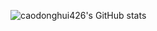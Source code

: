 ![caodonghui426's GitHub stats](https://github-readme-stats.vercel.app/api?username=caodonghui426&show_icons=true&theme=shadow_blue)
